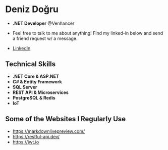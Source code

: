 # Deniz Doğru
* **.NET Developer** @Venhancer
* Feel free to talk to me about anything! Find my linked-in below and send a friend request w/ a message.


* [LinkedIn](https://www.linkedin.com/in/deniz-doğru-795225184)
## Technical Skills
* **.NET Core & ASP.NET**
* **C# & Entity Framework**
* **SQL Server** 
* **REST API & Microservices**
* **PostgreSQL & Redis**
* **IoT**


## Some of the Websites I Regularly Use 
* https://markdownlivepreview.com/
* https://restful-api.dev/
* https://jwt.io
